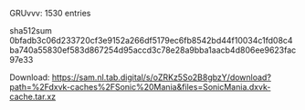 GRUvvv: 1530 entries

sha512sum 0bfadb3c06d233720cf3e9152a266df5179ec6fb8542bd44f10034c1fd08c4ba740a55830ef583d867254d95accd3c78e28a9bba1aacb4d806ee9623fac97e33


 Download: https://sam.nl.tab.digital/s/oZRKz5So2B8gbzY/download?path=%2Fdxvk-caches%2FSonic%20Mania&files=SonicMania.dxvk-cache.tar.xz

